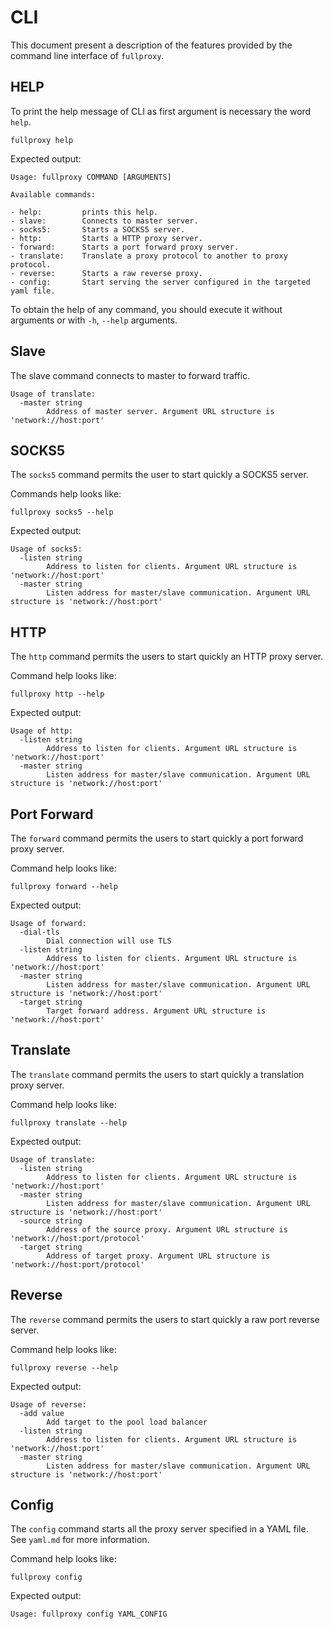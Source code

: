# CLI

This document present a description of the features provided by the command line interface of `fullproxy`.

## HELP

To print the help message of CLI as first argument is necessary the word `help`.

```shell
fullproxy help
```

Expected output:

```
Usage: fullproxy COMMAND [ARGUMENTS]

Available commands:

- help:			prints this help.
- slave:		Connects to master server.
- socks5:		Starts a SOCKS5 server.
- http:			Starts a HTTP proxy server.
- forward:		Starts a port forward proxy server.
- translate:	Translate a proxy protocol to another to proxy protocol.
- reverse:		Starts a raw reverse proxy.
- config:		Start serving the server configured in the targeted yaml file.
```

To obtain the help of any command, you should execute it without arguments or with `-h`, `--help` arguments.

## Slave

The slave command connects to master to forward traffic.

```shell
Usage of translate:
  -master string
        Address of master server. Argument URL structure is 'network://host:port'
```

## SOCKS5

The `socks5` command permits the user to start quickly a SOCKS5 server.

Commands help looks like:

```shell
fullproxy socks5 --help
```

Expected output:

```
Usage of socks5:
  -listen string
        Address to listen for clients. Argument URL structure is 'network://host:port'
  -master string
        Listen address for master/slave communication. Argument URL structure is 'network://host:port'
```

## HTTP

The `http` command permits the users to start quickly an HTTP proxy server.

Command help looks like:

```shell
fullproxy http --help
```

Expected output:

```
Usage of http:
  -listen string
        Address to listen for clients. Argument URL structure is 'network://host:port'
  -master string
        Listen address for master/slave communication. Argument URL structure is 'network://host:port'
```

## Port Forward

The `forward` command permits the users to start quickly a port forward proxy server.

Command help looks like:

```shell
fullproxy forward --help
```

Expected output:

```
Usage of forward:
  -dial-tls
        Dial connection will use TLS
  -listen string
        Address to listen for clients. Argument URL structure is 'network://host:port'
  -master string
        Listen address for master/slave communication. Argument URL structure is 'network://host:port'
  -target string
        Target forward address. Argument URL structure is 'network://host:port'
```

## Translate

The `translate` command permits the users to start quickly a translation proxy server.

Command help looks like:

```shell
fullproxy translate --help
```

Expected output:

```
Usage of translate:
  -listen string
        Address to listen for clients. Argument URL structure is 'network://host:port'
  -master string
        Listen address for master/slave communication. Argument URL structure is 'network://host:port'
  -source string
        Address of the source proxy. Argument URL structure is 'network://host:port/protocol'
  -target string
        Address of target proxy. Argument URL structure is 'network://host:port/protocol'
```

## Reverse

The `reverse` command permits the users to start quickly a raw port reverse server.

Command help looks like:

```shell
fullproxy reverse --help
```

Expected output:

```
Usage of reverse:
  -add value
        Add target to the pool load balancer
  -listen string
        Address to listen for clients. Argument URL structure is 'network://host:port'
  -master string
        Listen address for master/slave communication. Argument URL structure is 'network://host:port'
```

## Config

The `config` command starts all the proxy server specified in a YAML file. See `yaml.md` for more information.

Command help looks like:

```shell
fullproxy config
```

Expected output:

```
Usage: fullproxy config YAML_CONFIG
```

